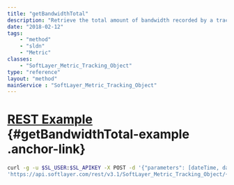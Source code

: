 ```yaml
---
title: "getBandwidthTotal"
description: "Retrieve the total amount of bandwidth recorded by a tracking object within the given date range. This method will only work on SoftLayer_Metric_Tracking_Object for SoftLayer_Hardware objects, and SoftLayer_Virtual_Guest objects. "
date: "2018-02-12"
tags:
    - "method"
    - "sldn"
    - "Metric"
classes:
    - "SoftLayer_Metric_Tracking_Object"
type: "reference"
layout: "method"
mainService : "SoftLayer_Metric_Tracking_Object"
---
```


# [REST Example](#getBandwidthTotal-example) <a href="/article/rest/"><i class="fas fa-question"></i></a> {#getBandwidthTotal-example .anchor-link} 
```bash
curl -g -u $SL_USER:$SL_APIKEY -X POST -d '{"parameters": [dateTime, dateTime, string, string]}' \
'https://api.softlayer.com/rest/v3.1/SoftLayer_Metric_Tracking_Object/{SoftLayer_Metric_Tracking_ObjectID}/getBandwidthTotal'
```

